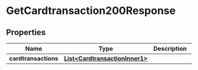 

# GetCardtransaction200Response


## Properties

| Name | Type | Description | Notes |
|------------ | ------------- | ------------- | -------------|
|**cardtransactions** | [**List&lt;CardtransactionInner1&gt;**](CardtransactionInner1.md) |  |  [optional] |



